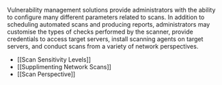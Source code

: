 Vulnerability management solutions provide administrators with the ability to configure many different parameters related to scans. In addition to scheduling automated scans and producing reports, administrators may customise the types of checks performed by the scanner, provide credentials to access target servers, install scanning agents on target servers, and conduct scans from a variety of network perspectives.

- [[Scan Sensitivity Levels]]
- [[Supplimenting Network Scans]]
- [[Scan Perspective]]